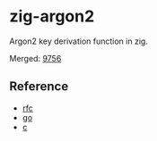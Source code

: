 # zig-argon2

Argon2 key derivation function in zig.

Merged: [9756](https://github.com/ziglang/zig/pull/9756)

## Reference
- [rfc](https://tools.ietf.org/id/draft-irtf-cfrg-argon2-13.html)
- [go](https://github.com/golang/crypto/tree/master/argon2)
- [c](https://github.com/P-H-C/phc-winner-argon2)
